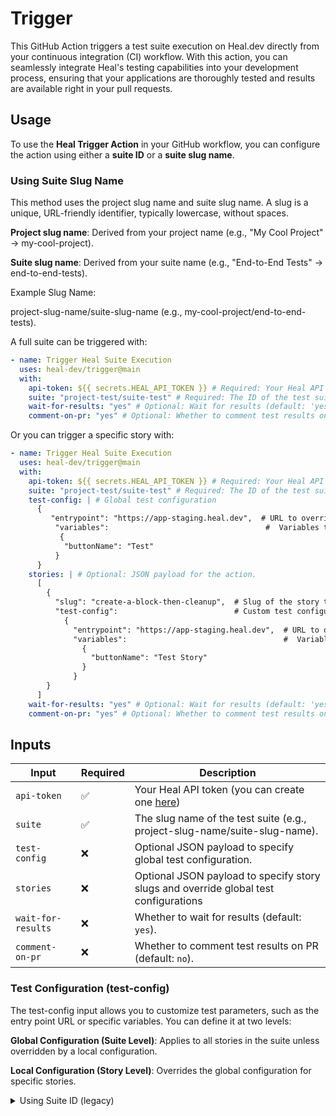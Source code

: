 # Trigger

This GitHub Action triggers a test suite execution on Heal.dev directly from your continuous integration (CI) workflow. With this action, you can seamlessly integrate Heal's testing capabilities into your development process, ensuring that your applications are thoroughly tested and results are available right in your pull requests.

## Usage

To use the **Heal Trigger Action** in your GitHub workflow, you can configure the action using either a **suite ID** or a **suite slug name**.

### Using Suite Slug Name

This method uses the project slug name and suite slug name. A slug is a unique, URL-friendly identifier, typically lowercase, without spaces.

**Project slug name**: Derived from your project name (e.g., "My Cool Project" → my-cool-project).

**Suite slug name**: Derived from your suite name (e.g., "End-to-End Tests" → end-to-end-tests).

Example Slug Name:

project-slug-name/suite-slug-name (e.g., my-cool-project/end-to-end-tests).

A full suite can be triggered with:
```yaml
- name: Trigger Heal Suite Execution
  uses: heal-dev/trigger@main
  with:
    api-token: ${{ secrets.HEAL_API_TOKEN }} # Required: Your Heal API token.
    suite: "project-test/suite-test" # Required: The ID of the test suite
    wait-for-results: "yes" # Optional: Wait for results (default: 'yes').
    comment-on-pr: "yes" # Optional: Whether to comment test results on PRs (default: 'no').
```

Or you can trigger a specific story with:

```yaml
- name: Trigger Heal Suite Execution
  uses: heal-dev/trigger@main
  with:
    api-token: ${{ secrets.HEAL_API_TOKEN }} # Required: Your Heal API token.
    suite: "project-test/suite-test" # Required: The ID of the test suite
    test-config: | # Global test configuration
      {
         "entrypoint": "https://app-staging.heal.dev",  # URL to override the default entry point.
          "variables":                                   #  Variables to customize the test configuration.
           {
            "buttonName": "Test"
          }
      }
    stories: | # Optional: JSON payload for the action.
      [
        {
          "slug": "create-a-block-then-cleanup",  # Slug of the story to run.
          "test-config":                          # Custom test configuration for this story.
            {
              "entrypoint": "https://app-staging.heal.dev",  # URL to override the default entry point.
              "variables":                                   #  Variables to customize the test configuration.
                {
                  "buttonName": "Test Story"
                }
              }
        }
      ]
    wait-for-results: "yes" # Optional: Wait for results (default: 'yes').
    comment-on-pr: "yes" # Optional: Whether to comment test results on PRs (default: 'no').
```

## Inputs

| Input              | Required | Description                                                                             |
| ------------------ | -------- | --------------------------------------------------------------------------------------- |
| `api-token`        | ✅       | Your Heal API token (you can create one [here](https://app.heal.dev/organisation/keys)) |
| `suite`            | ✅       | The slug name of the test suite (e.g., project-slug-name/suite-slug-name).              |
| `test-config`      | ❌       | Optional JSON payload to specify global test configuration.                             |
| `stories`          | ❌       | Optional JSON payload to specify story slugs and override global test configurations    |
| `wait-for-results` | ❌       | Whether to wait for results (default: `yes`).                                           |
| `comment-on-pr`    | ❌       | Whether to comment test results on PR (default: `no`).                                  |

### Test Configuration (test-config)

The test-config input allows you to customize test parameters, such as the entry point URL or specific variables. You can define it at two levels:

**Global Configuration (Suite Level)**: Applies to all stories in the suite unless overridden by a local configuration.

**Local Configuration (Story Level)**: Overrides the global configuration for specific stories.

<details>
<summary>Using Suite ID (legacy)</summary>

Use this method if you already have the numeric ID of the test suite and optionally the ID of the specific story you want to run from Heal.dev.

```yaml
- name: Trigger Heal Suite Execution
  uses: heal-dev/trigger@main
  with:
    api-token: ${{ secrets.HEAL_API_TOKEN }} # Required: Your Heal API token.
    suite-id: "443" # Required: The ID of the test suite.
    payload: | # Optional: JSON payload for the action.
      {
        "stories": [  
          {
            "id": 5053, # ID of the story to run.
            "entryHref": "www.google.com"  # URL to test, overrides the default setting.
            "variables":                   # Variables to customize the test configuration.
              {
                "buttonName": "send"    
              }
          }
        ]
      }
    wait-for-results: "yes" # Optional: Wait for results (default: 'yes').
    domain: "https://api.heal.dev" # Optional
    comment-on-pr: "yes" # Optional: Whether to comment test results on PRs (default: 'no').
```

## Inputs

| Input              | Required | Description                                                                             |
| ------------------ | -------- | --------------------------------------------------------------------------------------- |
| `api-token`        | ✅       | Your Heal API token (you can create one [here](https://app.heal.dev/organisation/keys)) |
| `suite-id`         | ✅       | The ID of the test suite.                                                               |
| `payload`          | ❌       | Optional JSON payload. Use this to specify stories, override the entryHref (URL),       |
|                    |          | or provide variables to customize the test configuration.                               |
| `wait-for-results` | ❌       | Whether to wait for results (default: `yes`).                                           |
| `domain`           | ❌       | (default: `https://api.heal.dev`).                                                      |
| `comment-on-pr`    | ❌       | Whether to comment test results on PR (default: `no`).                                  |
</details>
